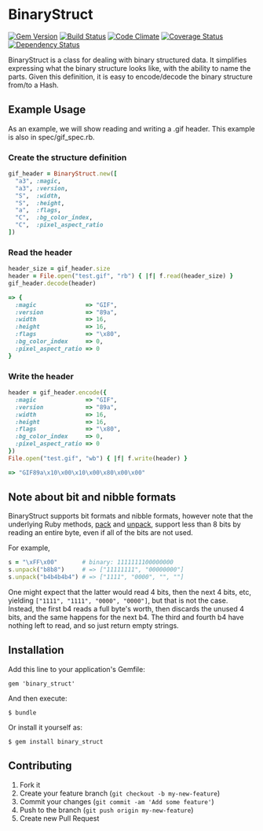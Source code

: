 # BinaryStruct

[![Gem Version](https://badge.fury.io/rb/binary_struct.svg)](http://badge.fury.io/rb/binary_struct)
[![Build Status](https://travis-ci.org/ManageIQ/binary_struct.svg)](https://travis-ci.org/ManageIQ/binary_struct)
[![Code Climate](http://img.shields.io/codeclimate/github/ManageIQ/binary_struct.svg)](https://codeclimate.com/github/ManageIQ/binary_struct)
[![Coverage Status](http://img.shields.io/coveralls/ManageIQ/binary_struct.svg)](https://coveralls.io/r/ManageIQ/binary_struct)
[![Dependency Status](https://gemnasium.com/ManageIQ/binary_struct.svg)](https://gemnasium.com/ManageIQ/binary_struct)

BinaryStruct is a class for dealing with binary structured data.  It simplifies
expressing what the binary structure looks like, with the ability to name the
parts.  Given this definition, it is easy to encode/decode the binary structure
from/to a Hash.

## Example Usage

As an example, we will show reading and writing a .gif header.  This example is
also in spec/gif_spec.rb.

### Create the structure definition

```ruby
gif_header = BinaryStruct.new([
  "a3", :magic,
  "a3", :version,
  "S",  :width,
  "S",  :height,
  "a",  :flags,
  "C",  :bg_color_index,
  "C",  :pixel_aspect_ratio
])
```

### Read the header

```ruby
header_size = gif_header.size
header = File.open("test.gif", "rb") { |f| f.read(header_size) }
gif_header.decode(header)

=> {
  :magic              => "GIF",
  :version            => "89a",
  :width              => 16,
  :height             => 16,
  :flags              => "\x80",
  :bg_color_index     => 0,
  :pixel_aspect_ratio => 0
}
```

### Write the header

```ruby
header = gif_header.encode({
  :magic              => "GIF",
  :version            => "89a",
  :width              => 16,
  :height             => 16,
  :flags              => "\x80",
  :bg_color_index     => 0,
  :pixel_aspect_ratio => 0
})
File.open("test.gif", "wb") { |f| f.write(header) }

=> "GIF89a\x10\x00\x10\x00\x80\x00\x00"
```

## Note about bit and nibble formats

BinaryStruct supports bit formats and nibble formats, however note that the
underlying Ruby methods, [pack](http://ruby-doc.org/core-2.2.0/Array.html#method-i-pack)
and [unpack](http://ruby-doc.org/core-2.2.0/String.html#method-i-unpack), support
less than 8 bits by reading an entire byte, even if all of the bits are not used.

For example,

```ruby
s = "\xFF\x00"       # binary: 1111111100000000
s.unpack("b8b8")     # => ["11111111", "00000000"]
s.unpack("b4b4b4b4") # => ["1111", "0000", "", ""]
```

One might expect that the latter would read 4 bits, then the next 4 bits, etc,
yielding `["1111", "1111", "0000", "0000"]`, but that is not the case.  Instead,
the first b4 reads a full byte's worth, then discards the unused 4 bits, and the
same happens for the next b4.  The third and fourth b4 have nothing left to read,
and so just return empty strings.

## Installation

Add this line to your application's Gemfile:

    gem 'binary_struct'

And then execute:

    $ bundle

Or install it yourself as:

    $ gem install binary_struct

## Contributing

1. Fork it
2. Create your feature branch (`git checkout -b my-new-feature`)
3. Commit your changes (`git commit -am 'Add some feature'`)
4. Push to the branch (`git push origin my-new-feature`)
5. Create new Pull Request
